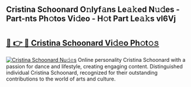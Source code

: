 ## Cristina Schoonard O𝚗lyf𝚊ns Le𝚊𝚔ed N𝚞𝚍es - Part-nts Ph𝚘tos Vi𝚍eo - H𝚘t Part Le𝚊𝚔s vl6Vj

# <h2><a href="http://hf73sq.feru.top/?c=Cristina+Schoonard">🔗 👉 🔴 Cristina Schoonard Vi𝚍𝚎o Ph𝚘t𝚘𝚜</a></h2>

[![Cristina Schoonard Nu𝚍𝚎s](https://i.imgur.com/0TWrTi3.gif)](http://hf73sq.feru.top/?c=Cristina+Schoonard)
Online personality Cristina Schoonard with a passion for dance and lifestyle, creating engaging content. Distinguished individual Cristina Schoonard, recognized for their outstanding contributions to the world of arts and culture. 
